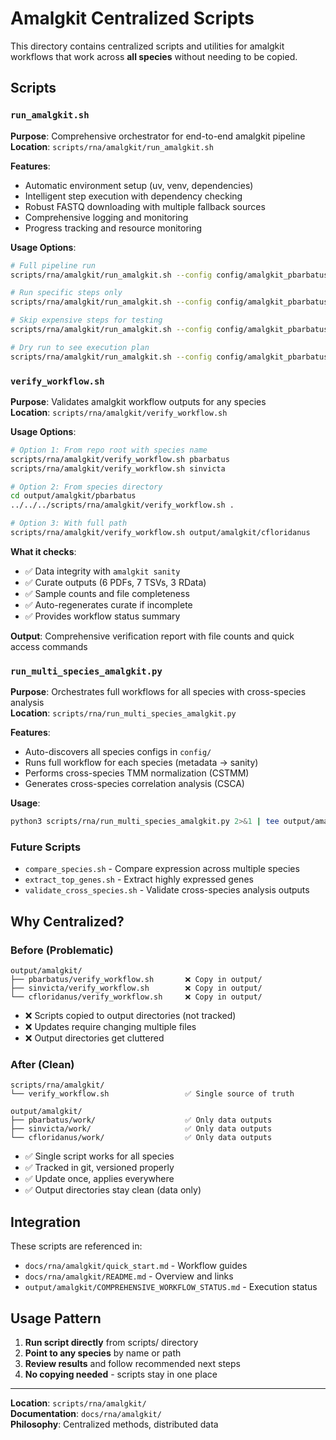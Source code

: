 # Amalgkit Centralized Scripts

This directory contains centralized scripts and utilities for amalgkit workflows that work across **all species** without needing to be copied.

## Scripts

### `run_amalgkit.sh`
**Purpose**: Comprehensive orchestrator for end-to-end amalgkit pipeline  
**Location**: `scripts/rna/amalgkit/run_amalgkit.sh`

**Features**:
- Automatic environment setup (uv, venv, dependencies)
- Intelligent step execution with dependency checking
- Robust FASTQ downloading with multiple fallback sources
- Comprehensive logging and monitoring
- Progress tracking and resource monitoring

**Usage Options**:
```bash
# Full pipeline run
scripts/rna/amalgkit/run_amalgkit.sh --config config/amalgkit_pbarbatus.yaml

# Run specific steps only
scripts/rna/amalgkit/run_amalgkit.sh --config config/amalgkit_pbarbatus.yaml --steps metadata,select,getfastq

# Skip expensive steps for testing
scripts/rna/amalgkit/run_amalgkit.sh --config config/amalgkit_pbarbatus.yaml --skip-steps getfastq,quant

# Dry run to see execution plan
scripts/rna/amalgkit/run_amalgkit.sh --config config/amalgkit_pbarbatus.yaml --dry-run
```

### `verify_workflow.sh`
**Purpose**: Validates amalgkit workflow outputs for any species  
**Location**: `scripts/rna/amalgkit/verify_workflow.sh`

**Usage Options**:

```bash
# Option 1: From repo root with species name
scripts/rna/amalgkit/verify_workflow.sh pbarbatus
scripts/rna/amalgkit/verify_workflow.sh sinvicta

# Option 2: From species directory
cd output/amalgkit/pbarbatus
../../../scripts/rna/amalgkit/verify_workflow.sh .

# Option 3: With full path
scripts/rna/amalgkit/verify_workflow.sh output/amalgkit/cfloridanus
```

**What it checks**:
- ✅ Data integrity with `amalgkit sanity`
- ✅ Curate outputs (6 PDFs, 7 TSVs, 3 RData)
- ✅ Sample counts and file completeness
- ✅ Auto-regenerates curate if incomplete
- ✅ Provides workflow status summary

**Output**: Comprehensive verification report with file counts and quick access commands

### `run_multi_species_amalgkit.py`
**Purpose**: Orchestrates full workflows for all species with cross-species analysis  
**Location**: `scripts/rna/run_multi_species_amalgkit.py`

**Features**:
- Auto-discovers all species configs in `config/`
- Runs full workflow for each species (metadata → sanity)
- Performs cross-species TMM normalization (CSTMM)
- Generates cross-species correlation analysis (CSCA)

**Usage**:
```bash
python3 scripts/rna/run_multi_species_amalgkit.py 2>&1 | tee output/amalgkit_run.log
```

### Future Scripts
- `compare_species.sh` - Compare expression across multiple species
- `extract_top_genes.sh` - Extract highly expressed genes  
- `validate_cross_species.sh` - Validate cross-species analysis outputs

## Why Centralized?

### Before (Problematic)
```
output/amalgkit/
├── pbarbatus/verify_workflow.sh       ❌ Copy in output/
├── sinvicta/verify_workflow.sh        ❌ Copy in output/
└── cfloridanus/verify_workflow.sh     ❌ Copy in output/
```
- ❌ Scripts copied to output directories (not tracked)
- ❌ Updates require changing multiple files
- ❌ Output directories get cluttered

### After (Clean)
```
scripts/rna/amalgkit/
└── verify_workflow.sh                 ✅ Single source of truth

output/amalgkit/
├── pbarbatus/work/                    ✅ Only data outputs
├── sinvicta/work/                     ✅ Only data outputs
└── cfloridanus/work/                  ✅ Only data outputs
```
- ✅ Single script works for all species
- ✅ Tracked in git, versioned properly
- ✅ Update once, applies everywhere
- ✅ Output directories stay clean (data only)

## Integration

These scripts are referenced in:
- `docs/rna/amalgkit/quick_start.md` - Workflow guides
- `docs/rna/amalgkit/README.md` - Overview and links
- `output/amalgkit/COMPREHENSIVE_WORKFLOW_STATUS.md` - Execution status

## Usage Pattern

1. **Run script directly** from scripts/ directory
2. **Point to any species** by name or path
3. **Review results** and follow recommended next steps
4. **No copying needed** - scripts stay in one place

---

**Location**: `scripts/rna/amalgkit/`  
**Documentation**: `docs/rna/amalgkit/`  
**Philosophy**: Centralized methods, distributed data

